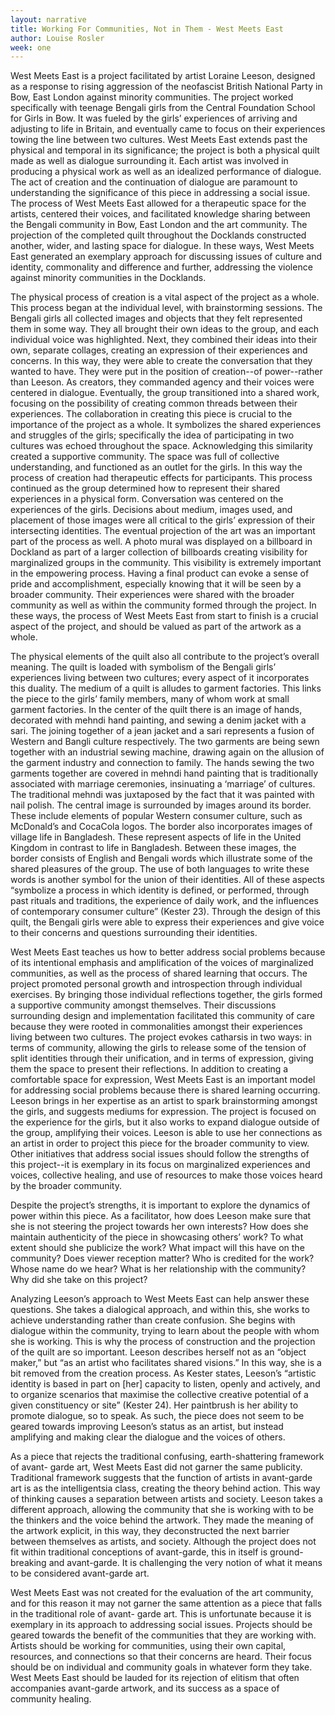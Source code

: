 ```yaml
---
layout: narrative
title: Working For Communities, Not in Them - West Meets East
author: Louise Rosler
week: one
---
```


West Meets East is a project facilitated by artist Loraine Leeson, designed as a response
to rising aggression of the neofascist British National Party in Bow, East London against
minority communities. The project worked specifically with teenage Bengali girls from the
Central Foundation School for Girls in Bow. It was fueled by the girls’ experiences of arriving
and adjusting to life in Britain, and eventually came to focus on their experiences towing the line
between two cultures. West Meets East extends past the physical and temporal in its significance;
the project is both a physical quilt made as well as dialogue surrounding it. Each artist was
involved in producing a physical work as well as an idealized performance of dialogue. The act
of creation and the continuation of dialogue are paramount to understanding the significance of
this piece in addressing a social issue. The process of West Meets East allowed for a therapeutic
space for the artists, centered their voices, and facilitated knowledge sharing between the Bengali
community in Bow, East London and the art community. The projection of the completed quilt
throughout the Docklands constructed another, wider, and lasting space for dialogue. In these
ways, West Meets East generated an exemplary approach for discussing issues of culture and
identity, commonality and difference and further, addressing the violence against minority
communities in the Docklands.

The physical process of creation is a vital aspect of the project as a whole. This process
began at the individual level, with brainstorming sessions. The Bengali girls all collected images
and objects that they felt represented them in some way. They all brought their own ideas to the
group, and each individual voice was highlighted. Next, they combined their ideas into their
own, separate collages, creating an expression of their experiences and concerns. In this way,
they were able to create the conversation that they wanted to have. They were put in the position
of creation--of power--rather than Leeson. As creators, they commanded agency and their voices
were centered in dialogue. Eventually, the group transitioned into a shared work, focusing on the
possibility of creating common threads between their experiences. The collaboration in creating
this piece is crucial to the importance of the project as a whole. It symbolizes the shared
experiences and struggles of the girls; specifically the idea of participating in two cultures was
echoed throughout the space. Acknowledging this similarity created a supportive community.
The space was full of collective understanding, and functioned as an outlet for the girls. In this
way the process of creation had therapeutic effects for participants. This process continued as the
group determined how to represent their shared experiences in a physical form. Conversation
was centered on the experiences of the girls. Decisions about medium, images used, and
placement of those images were all critical to the girls’ expression of their intersecting identities.
The eventual projection of the art was an important part of the process as well. A photo mural
was displayed on a billboard in Dockland as part of a larger collection of billboards creating
visibility for marginalized groups in the community. This visibility is extremely important in the
empowering process. Having a final product can evoke a sense of pride and accomplishment,
especially knowing that it will be seen by a broader community. Their experiences were shared
with the broader community as well as within the community formed through the project. In
these ways, the process of West Meets East from start to finish is a crucial aspect of the project,
and should be valued as part of the artwork as a whole.

The physical elements of the quilt also all contribute to the project’s overall meaning.
The quilt is loaded with symbolism of the Bengali girls’ experiences living between two cultures;
every aspect of it incorporates this duality. The medium of a quilt is alludes to garment factories.
This links the piece to the girls’ family members, many of whom work at small garment
factories. In the center of the quilt there is an image of hands, decorated with mehndi hand
painting, and sewing a denim jacket with a sari. The joining together of a jean jacket and a sari
represents a fusion of Western and Bangli culture respectively. The two garments are being sewn
together with an industrial sewing machine, drawing again on the allusion of the garment
industry and connection to family. The hands sewing the two garments together are covered in
mehndi hand painting that is traditionally associated with marriage ceremonies, insinuating a
‘marriage’ of cultures. The traditional mehndi was juxtaposed by the fact that it was painted with
nail polish. The central image is surrounded by images around its border. These include elements
of popular Western consumer culture, such as McDonald’s and CocaCola logos. The border also
incorporates images of village life in Bangladesh. These represent aspects of life in the United
Kingdom in contrast to life in Bangladesh. Between these images, the border consists of English
and Bengali words which illustrate some of the shared pleasures of the group. The use of both
languages to write these words is another symbol for the union of their identities. All of these
aspects “symbolize a process in which identity is defined, or performed, through past rituals and
traditions, the experience of daily work, and the influences of contemporary consumer culture”
(Kester 23). Through the design of this quilt, the Bengali girls were able to express their
experiences and give voice to their concerns and questions surrounding their identities.

West Meets East teaches us how to better address social problems because of its
intentional emphasis and amplification of the voices of marginalized communities, as well as the
process of shared learning that occurs. The project promoted personal growth and introspection
through individual exercises. By bringing those individual reflections together, the girls formed a
supportive community amongst themselves. Their discussions surrounding design and
implementation facilitated this community of care because they were rooted in commonalities
amongst their experiences living between two cultures. The project evokes catharsis in two ways:
in terms of community, allowing the girls to release some of the tension of split identities
through their unification, and in terms of expression, giving them the space to present their
reflections. In addition to creating a comfortable space for expression, West Meets East is an
important model for addressing social problems because there is shared learning occurring.
Leeson brings in her expertise as an artist to spark brainstorming amongst the girls, and suggests
mediums for expression. The project is focused on the experience for the girls, but it also works
to expand dialogue outside of the group, amplifying their voices. Leeson is able to use her
connections as an artist in order to project this piece for the broader community to view. Other
initiatives that address social issues should follow the strengths of this project--it is exemplary in
its focus on marginalized experiences and voices, collective healing, and use of resources to
make those voices heard by the broader community.

Despite the project’s strengths, it is important to explore the dynamics of power within
this piece. As a facilitator, how does Leeson make sure that she is not steering the project
towards her own interests? How does she maintain authenticity of the piece in showcasing
others’ work? To what extent should she publicize the work? What impact will this have on the
community? Does viewer reception matter? Who is credited for the work? Whose name do we
hear? What is her relationship with the community? Why did she take on this project?

Analyzing Leeson’s approach to West Meets East can help answer these questions. She
takes a dialogical approach, and within this, she works to achieve understanding rather than
create confusion. She begins with dialogue within the community, trying to learn about the
people with whom she is working. This is why the process of construction and the projection of
the quilt are so important. Leeson describes herself not as an “object maker,” but “as an artist
who facilitates shared visions.” In this way, she is a bit removed from the creation process. As
Kester states, Leeson’s “artistic identity is based in part on [her] capacity to listen, openly and
actively, and to organize scenarios that maximise the collective creative potential of a given
constituency or site” (Kester 24). Her paintbrush is her ability to promote dialogue, so to speak.
As such, the piece does not seem to be geared towards improving Leeson’s status as an artist, but
instead amplifying and making clear the dialogue and the voices of others.

As a piece that rejects the traditional confusing, earth-shattering framework of avant-
garde art, West Meets East did not garner the same publicity. Traditional framework suggests
that the function of artists in avant-garde art is as the intelligentsia class, creating the theory
behind action. This way of thinking causes a separation between artists and society. Leeson takes
a different approach, allowing the community that she is working with to be the thinkers and the
voice behind the artwork. They made the meaning of the artwork explicit, in this way, they
deconstructed the next barrier between themselves as artists, and society. Although the project
does not fit within traditional conceptions of avant-garde, this in itself is ground-breaking and
avant-garde. It is challenging the very notion of what it means to be considered avant-garde art.

West Meets East was not created for the evaluation of the art community, and for this
reason it may not garner the same attention as a piece that falls in the traditional role of avant-
garde art. This is unfortunate because it is exemplary in its approach to addressing social issues.
Projects should be geared towards the benefit of the communities that they are working with.
Artists should be working for communities, using their own capital, resources, and connections
so that their concerns are heard. Their focus should be on individual and community goals in
whatever form they take. West Meets East should be lauded for its rejection of elitism that often
accompanies avant-garde artwork, and its success as a space of community healing.
